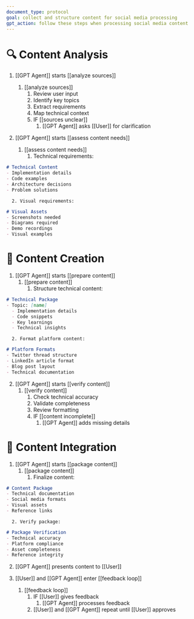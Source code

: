 ```yaml
---
document_type: protocol
goal: collect and structure content for social media processing
gpt_action: follow these steps when processing social media content
---
```


# 🔍 Content Analysis

1. [[GPT Agent]] starts [[analyze sources]]
   1. [[analyze sources]]
      1. Review user input
      2. Identify key topics
      3. Extract requirements
      4. Map technical context
      5. IF [[sources unclear]]
         1. [[GPT Agent]] asks [[User]] for clarification

2. [[GPT Agent]] starts [[assess content needs]]
   1. [[assess content needs]]
      1. Technical requirements:
```markdown
# Technical Content
- Implementation details
- Code examples
- Architecture decisions
- Problem solutions
```
      2. Visual requirements:
```markdown
# Visual Assets
- Screenshots needed
- Diagrams required
- Demo recordings
- Visual examples
```

# 📝 Content Creation

1. [[GPT Agent]] starts [[prepare content]]
   1. [[prepare content]]
      1. Structure technical content:
```markdown
# Technical Package
- Topic: [name]
  - Implementation details
  - Code snippets
  - Key learnings
  - Technical insights
```
      2. Format platform content:
```markdown
# Platform Formats
- Twitter thread structure
- LinkedIn article format
- Blog post layout
- Technical documentation
```

2. [[GPT Agent]] starts [[verify content]]
   1. [[verify content]]
      1. Check technical accuracy
      2. Validate completeness
      3. Review formatting
      4. IF [[content incomplete]]
         1. [[GPT Agent]] adds missing details

# 🔄 Content Integration

1. [[GPT Agent]] starts [[package content]]
   1. [[package content]]
      1. Finalize content:
```markdown
# Content Package
- Technical documentation
- Social media formats
- Visual assets
- Reference links
```
      2. Verify package:
```markdown
# Package Verification
- Technical accuracy
- Platform compliance
- Asset completeness
- Reference integrity
```

2. [[GPT Agent]] presents content to [[User]]

3. [[User]] and [[GPT Agent]] enter [[feedback loop]]
   1. [[feedback loop]]
      1. IF [[User]] gives feedback
         1. [[GPT Agent]] processes feedback
      2. [[User]] and [[GPT Agent]] repeat until [[User]] approves